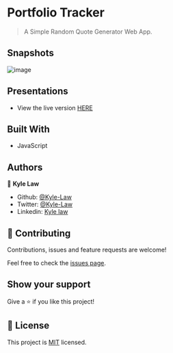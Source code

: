 # Portfolio Tracker

> A Simple Random Quote Generator Web App.

## Snapshots

![image](https://user-images.githubusercontent.com/55923773/93202925-1ea48c00-f786-11ea-8b30-88b865301d19.png)

## Presentations

- View the live version [HERE](https://kyle-tracker.herokuapp.com/)

## Built With

- JavaScript

## Authors

👤 **Kyle Law**

- Github: [@Kyle-Law](https://github.com/Kyle-Law)
- Twitter: [@Kyle-Law](https://twitter.com/ZhunKhing)
- Linkedin: [Kyle law](https://www.linkedin.com/in/kyle-lawzhunkhing/)

## 🤝 Contributing

Contributions, issues and feature requests are welcome!

Feel free to check the [issues page](https://github.com/Kyle-Law/react-to-pokemon/issues?q=is%3Aissue+is%3Aopen+sort%3Aupdated-desc).

## Show your support

Give a ⭐️ if you like this project!

## 📝 License

This project is [MIT](LICENSE) licensed.
